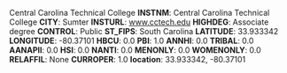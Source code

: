 
Central Carolina Technical College
**INSTNM**: Central Carolina Technical College 
**CITY**: Sumter 
**INSTURL**: www.cctech.edu 
**HIGHDEG**: Associate degree 
**CONTROL**: Public 
**ST_FIPS**: South Carolina 
**LATITUDE**: 33.933342 
**LONGITUDE**: -80.37101 
**HBCU**: 0.0 
**PBI**: 1.0 
**ANNHI**: 0.0 
**TRIBAL**: 0.0 
**AANAPII**: 0.0 
**HSI**: 0.0 
**NANTI**: 0.0 
**MENONLY**: 0.0 
**WOMENONLY**: 0.0 
**RELAFFIL**: None 
**CURROPER**: 1.0 
**location**: 33.933342, -80.37101 